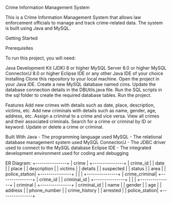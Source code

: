 Crime Information Management System

This is a Crime Information Management System that allows law enforcement officials to manage and track crime-related data. The system is built using Java and MySQL.


Getting Started



Prerequisites

To run this project, you will need:

Java Development Kit (JDK) 8 or higher
MySQL Server 8.0 or higher
MySQL Connector/J 8.0 or higher
Eclipse IDE or any other Java IDE of your choice
Installing
Clone this repository to your local machine.
Open the project in your Java IDE.
Create a new MySQL database named cims.
Update the database connection details in the DBUtils.java file.
Run the SQL scripts in the sql folder to create the required database tables.
Run the project.


Features
Add new crimes with details such as date, place, description, victims, etc.
Add new criminals with details such as name, gender, age, address, etc.
Assign a criminal to a crime and vice versa.
View all crimes and their associated criminals.
Search for a crime or criminal by ID or keyword.
Update or delete a crime or criminal.


Built With
Java - The programming language used
MySQL - The relational database management system used
MySQL Connector/J - The JDBC driver used to connect to the MySQL database
Eclipse IDE - The integrated development environment used for coding and debugging




ER Diagram:
            +---------------+
            |     crime     |
            +---------------+
            | crime_id      |
            | date          |
            | place         |
            | description   |
            | victims       |
            | details       |
            | suspected     |
            | status        |
            | area          |
            | police_station|
            +---------------+
                  |
                  |
                  |
            +---------------+
            | crime_criminal|
            +---------------+
            | crime_id      |
            | criminal_id   |
            +---------------+
                  |
                  |
                  |
            +---------------+
            |   criminal    |
            +---------------+
            | criminal_id   |
            | name          |
            | gender        |
            | age           |
            | address       |
            | phone_number  |
            | crime_history |
            | arrested      |
            | police_station|
            +---------------+
